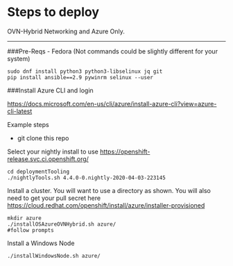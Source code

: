 # Steps to deploy

OVN-Hybrid Networking and Azure Only.
***
###Pre-Reqs - Fedora 
(Not commands could be slightly different for your system)
  
    sudo dnf install python3 python3-libselinux jq git
    pip install ansible==2.9 pywinrm selinux --user
    
###Install Azure CLI and login

https://docs.microsoft.com/en-us/cli/azure/install-azure-cli?view=azure-cli-latest
  
  Example steps

  * git clone this repo

Select your nightly install to use
https://openshift-release.svc.ci.openshift.org/


    cd deploymentTooling
    ./nightlyTools.sh 4.4.0-0.nightly-2020-04-03-223145

Install a cluster. You will want to use a directory as shown. You will also need to get your pull secret here https://cloud.redhat.com/openshift/install/azure/installer-provisioned

    mkdir azure
    ./installOSAzureOVNHybrid.sh azure/
    #follow prompts
    
Install a Windows Node
    
    ./installWindowsNode.sh azure/
